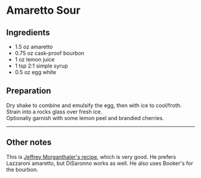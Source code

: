 # Amaretto Sour

## Ingredients

* 1.5 oz  amaretto   
* 0.75 oz cask-proof bourbon   
* 1 oz    lemon juice  
* 1 tsp   2:1 simple syrup  
* 0.5 oz  egg white 

## Preparation

Dry shake to combine and emulsify the egg, then with ice to cool/froth.  
Strain into a rocks glass over fresh ice.  
Optionally garnish with some lemon peel and brandied cherries.  

***

## Other notes

This is [Jeffrey Morganthaler's recipe](http://www.jeffreymorgenthaler.com/2012/i-make-the-best-amaretto-sour-in-the-world/), which is very good. He prefers Lazzaroni amaretto, but DiSaronno works as well. He also uses Booker's for the bourbon. 

